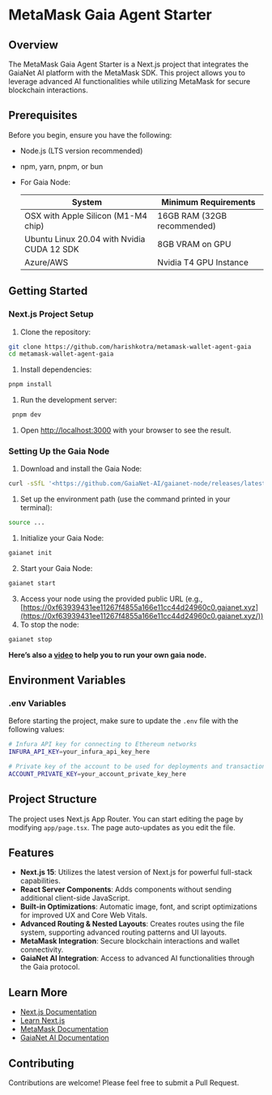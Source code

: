 # MetaMask Gaia Agent Starter

## Overview

The MetaMask Gaia Agent Starter is a Next.js project that integrates the GaiaNet AI platform with the MetaMask SDK. This project allows you to leverage advanced AI functionalities while utilizing MetaMask for secure blockchain interactions.

## Prerequisites

Before you begin, ensure you have the following:

- Node.js (LTS version recommended)
- npm, yarn, pnpm, or bun
- For Gaia Node:
    
    
    | System | Minimum Requirements |
    | --- | --- |
    | OSX with Apple Silicon (M1-M4 chip) | 16GB RAM (32GB recommended) |
    | Ubuntu Linux 20.04 with Nvidia CUDA 12 SDK | 8GB VRAM on GPU |
    | Azure/AWS | Nvidia T4 GPU Instance |

## Getting Started

### Next.js Project Setup

1. Clone the repository:

```bash
git clone https://github.com/harishkotra/metamask-wallet-agent-gaia
cd metamask-wallet-agent-gaia

```

1. Install dependencies:

```bash
pnpm install

```

1. Run the development server:

```bash
 pnpm dev

```

1. Open [http://localhost:3000](http://localhost:3000/) with your browser to see the result.

### Setting Up the Gaia Node

1. Download and install the Gaia Node:

```bash
curl -sSfL '<https://github.com/GaiaNet-AI/gaianet-node/releases/latest/download/install.sh>' | bash

```

1. Set up the environment path (use the command printed in your terminal):

```bash
source ...

```

1. Initialize your Gaia Node:

```bash
gaianet init

```

2. Start your Gaia Node:

```bash
gaianet start

```

3. Access your node using the provided public URL (e.g., [https://0xf63939431ee11267f4855a166e11cc44d24960c0.gaianet.xyz](https://0xf63939431ee11267f4855a166e11cc44d24960c0.gaianet.xyz/))
4. To stop the node:

```bash
gaianet stop

```

**Here’s also a [video](https://youtu.be/LVYXtg39t6c?si=rz2n_zyxufk9EXsa) to help you to run your own gaia node.**


## Environment Variables

### .env Variables

Before starting the project, make sure to update the `.env` file with the following values:

```bash
# Infura API key for connecting to Ethereum networks
INFURA_API_KEY=your_infura_api_key_here

# Private key of the account to be used for deployments and transactions
ACCOUNT_PRIVATE_KEY=your_account_private_key_here

```

## Project Structure

The project uses Next.js App Router. You can start editing the page by modifying `app/page.tsx`. The page auto-updates as you edit the file.

## Features

- **Next.js 15**: Utilizes the latest version of Next.js for powerful full-stack capabilities.
- **React Server Components**: Adds components without sending additional client-side JavaScript.
- **Built-in Optimizations**: Automatic image, font, and script optimizations for improved UX and Core Web Vitals.
- **Advanced Routing & Nested Layouts**: Creates routes using the file system, supporting advanced routing patterns and UI layouts.
- **MetaMask Integration**: Secure blockchain interactions and wallet connectivity.
- **GaiaNet AI Integration**: Access to advanced AI functionalities through the Gaia protocol.

## Learn More

- [Next.js Documentation](https://nextjs.org/docs)
- [Learn Next.js](https://nextjs.org/learn)
- [MetaMask Documentation](https://docs.metamask.io/)
- [GaiaNet AI Documentation](https://docs.gaianet.ai/)

## Contributing

Contributions are welcome! Please feel free to submit a Pull Request.